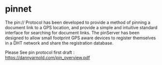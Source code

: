 pinnet
======

The pin:// Protocol has been developed to provide a method of pinning a document link to a GPS location, and provide a simple and intuitive standard interface for searching for document links. The pinServer has been designed to allow small footprint GPS aware devices to register themselves in a DHT network and share the registration database.

Please See pin protocol first draft : https://dannyarnold.com/pin_overview.pdf
